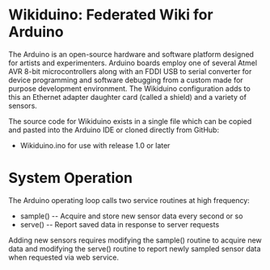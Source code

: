 Wikiduino: Federated Wiki for Arduino
=====================================

The Arduino is an open-source hardware and software platform designed for
artists and experimenters. Arduino boards employ one of several Atmel AVR 8-bit microcontrollers
along with an FDDI USB to serial converter for device programming and software debugging
from a custom made for purpose development environment. The Wikiduino configuration 
adds to this an Ethernet adapter daughter card (called a shield) and a variety of sensors.

The source code for Wikiduino exists in a single file which can be copied and pasted into the Arduino IDE or cloned directly from GitHub:

* Wikiduino.ino for use with release 1.0 or later

System Operation
================

The Arduino operating loop calls two service routines at high frequency:

* sample() -- Acquire and store new sensor data every second or so
* serve() -- Report saved data in response to server requests

Adding new sensors requires modifying the sample() routine to acquire new data and modifying the serve() routine to report newly sampled sensor data when requested via web service.
